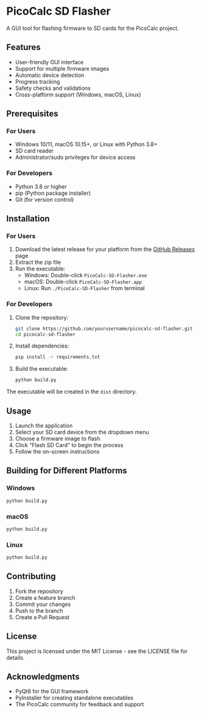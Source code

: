 # PicoCalc SD Flasher

A GUI tool for flashing firmware to SD cards for the PicoCalc project.

## Features

- User-friendly GUI interface
- Support for multiple firmware images
- Automatic device detection
- Progress tracking
- Safety checks and validations
- Cross-platform support (Windows, macOS, Linux)

## Prerequisites

### For Users
- Windows 10/11, macOS 10.15+, or Linux with Python 3.8+
- SD card reader
- Administrator/sudo privileges for device access

### For Developers
- Python 3.8 or higher
- pip (Python package installer)
- Git (for version control)

## Installation

### For Users
1. Download the latest release for your platform from the [GitHub Releases](https://github.com/yourusername/picocalc-sd-flasher/releases) page
2. Extract the zip file
3. Run the executable:
   - Windows: Double-click `PicoCalc-SD-Flasher.exe`
   - macOS: Double-click `PicoCalc-SD-Flasher.app`
   - Linux: Run `./PicoCalc-SD-Flasher` from terminal

### For Developers
1. Clone the repository:
   ```bash
   git clone https://github.com/yourusername/picocalc-sd-flasher.git
   cd picocalc-sd-flasher
   ```

2. Install dependencies:
   ```bash
   pip install -r requirements.txt
   ```

3. Build the executable:
   ```bash
   python build.py
   ```

The executable will be created in the `dist` directory.

## Usage

1. Launch the application
2. Select your SD card device from the dropdown menu
3. Choose a firmware image to flash
4. Click "Flash SD Card" to begin the process
5. Follow the on-screen instructions

## Building for Different Platforms

### Windows
```bash
python build.py
```

### macOS
```bash
python build.py
```

### Linux
```bash
python build.py
```

## Contributing

1. Fork the repository
2. Create a feature branch
3. Commit your changes
4. Push to the branch
5. Create a Pull Request

## License

This project is licensed under the MIT License - see the LICENSE file for details.

## Acknowledgments

- PyQt6 for the GUI framework
- PyInstaller for creating standalone executables
- The PicoCalc community for feedback and support 